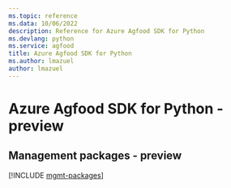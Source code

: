 ```yaml
---
ms.topic: reference
ms.data: 10/06/2022
description: Reference for Azure Agfood SDK for Python
ms.devlang: python
ms.service: agfood
title: Azure Agfood SDK for Python
ms.author: lmazuel
author: lmazuel
---
```

# Azure Agfood SDK for Python - preview

## Management packages - preview
[!INCLUDE [mgmt-packages](agfood-mgmt-index.md)]